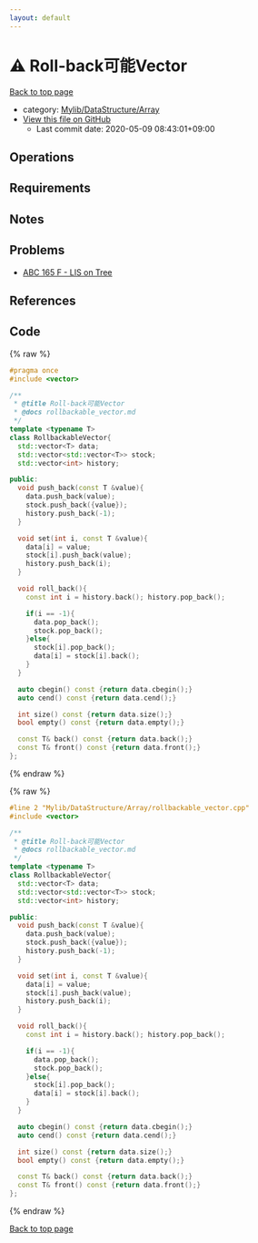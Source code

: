 ```yaml
---
layout: default
---
```


<!-- mathjax config similar to math.stackexchange -->
<script type="text/javascript" async
  src="https://cdnjs.cloudflare.com/ajax/libs/mathjax/2.7.5/MathJax.js?config=TeX-MML-AM_CHTML">
</script>
<script type="text/x-mathjax-config">
  MathJax.Hub.Config({
    TeX: { equationNumbers: { autoNumber: "AMS" }},
    tex2jax: {
      inlineMath: [ ['$','$'] ],
      processEscapes: true
    },
    "HTML-CSS": { matchFontHeight: false },
    displayAlign: "left",
    displayIndent: "2em"
  });
</script>

<script type="text/javascript" src="https://cdnjs.cloudflare.com/ajax/libs/jquery/3.4.1/jquery.min.js"></script>
<script src="https://cdn.jsdelivr.net/npm/jquery-balloon-js@1.1.2/jquery.balloon.min.js" integrity="sha256-ZEYs9VrgAeNuPvs15E39OsyOJaIkXEEt10fzxJ20+2I=" crossorigin="anonymous"></script>
<script type="text/javascript" src="../../../../assets/js/copy-button.js"></script>
<link rel="stylesheet" href="../../../../assets/css/copy-button.css" />


# :warning: Roll-back可能Vector

<a href="../../../../index.html">Back to top page</a>

* category: <a href="../../../../index.html#0d7e284bb2256ddef55e56b25bfaf3f1">Mylib/DataStructure/Array</a>
* <a href="{{ site.github.repository_url }}/blob/master/Mylib/DataStructure/Array/rollbackable_vector.cpp">View this file on GitHub</a>
    - Last commit date: 2020-05-09 08:43:01+09:00




## Operations

## Requirements

## Notes

## Problems

- [ABC 165 F - LIS on Tree](https://atcoder.jp/contests/abc165/tasks/abc165_f)

## References



## Code

<a id="unbundled"></a>
{% raw %}
```cpp
#pragma once
#include <vector>

/**
 * @title Roll-back可能Vector
 * @docs rollbackable_vector.md
 */
template <typename T>
class RollbackableVector{
  std::vector<T> data;
  std::vector<std::vector<T>> stock;
  std::vector<int> history;

public:
  void push_back(const T &value){
    data.push_back(value);
    stock.push_back({value});
    history.push_back(-1);
  }

  void set(int i, const T &value){
    data[i] = value;
    stock[i].push_back(value);
    history.push_back(i);
  }

  void roll_back(){
    const int i = history.back(); history.pop_back();

    if(i == -1){
      data.pop_back();
      stock.pop_back();
    }else{
      stock[i].pop_back();
      data[i] = stock[i].back();
    }
  }

  auto cbegin() const {return data.cbegin();}
  auto cend() const {return data.cend();}

  int size() const {return data.size();}
  bool empty() const {return data.empty();}

  const T& back() const {return data.back();}
  const T& front() const {return data.front();}
};

```
{% endraw %}

<a id="bundled"></a>
{% raw %}
```cpp
#line 2 "Mylib/DataStructure/Array/rollbackable_vector.cpp"
#include <vector>

/**
 * @title Roll-back可能Vector
 * @docs rollbackable_vector.md
 */
template <typename T>
class RollbackableVector{
  std::vector<T> data;
  std::vector<std::vector<T>> stock;
  std::vector<int> history;

public:
  void push_back(const T &value){
    data.push_back(value);
    stock.push_back({value});
    history.push_back(-1);
  }

  void set(int i, const T &value){
    data[i] = value;
    stock[i].push_back(value);
    history.push_back(i);
  }

  void roll_back(){
    const int i = history.back(); history.pop_back();

    if(i == -1){
      data.pop_back();
      stock.pop_back();
    }else{
      stock[i].pop_back();
      data[i] = stock[i].back();
    }
  }

  auto cbegin() const {return data.cbegin();}
  auto cend() const {return data.cend();}

  int size() const {return data.size();}
  bool empty() const {return data.empty();}

  const T& back() const {return data.back();}
  const T& front() const {return data.front();}
};

```
{% endraw %}

<a href="../../../../index.html">Back to top page</a>

